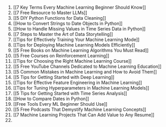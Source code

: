 
1. [[7 Key Terms Every Machine Learning Beginner Should Know]]
2. [[7 Free Resource to Master LLMs]]
3. [[5 DIY Python Functions for Data Cleaning]]
4. [[How to Convert Strings to Date Objects in Python]]
5. [[How to Handle Missing Values in Time Series Data in Python]]
6. [[7 Steps to Master the Art of Data Storytelling]]
7. [[Tips for Effectively Training Your Machine Learning Mode]]
8. [[Tips for Deploying Machine Learning Models Efficiently]]
9. [[5 Free Books on Machine Learning Algorithms You Must Read]]
10. [[5 Free Courses on Reinforcement Learning]]
11. [[Tips for Choosing the Right Machine Learning Course]]
12. [[5 Free YouTube Channels Dedicated to Machine Learning Education]]
13. [[5 Common Mistakes in Machine Learning and How to Avoid Them]]
14. [[5 Tips for Getting Started with Deep Learning]]
15. [[Tips for Effective Feature Engineering in Machine Learning]]
16. [[Tips for Tuning Hyperparameters in Machine Learning Models]]
17. [[5 Tips for Getting Started with Time Series Analysis]]
18. [[How to Compare Dates in Python]]
19. [[Free Tools Every ML Beginner Should Use]]
20. [[5 Free Podcasts That Demystify Machine Learning Concepts]]
21. [[7 Machine Learning Projects That Can Add Value to Any Resume]]
22. 
